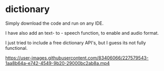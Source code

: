 # dictionary

Simply download the code and run on any IDE.

I have also add an text- to - speech function, to enable and audio format.

I just tried to include a free dictionary API's, but I guess its not fully functional.



https://user-images.githubusercontent.com/83406066/227579543-1aa8b64a-e742-4549-9b20-29000bc2ab8a.mp4

